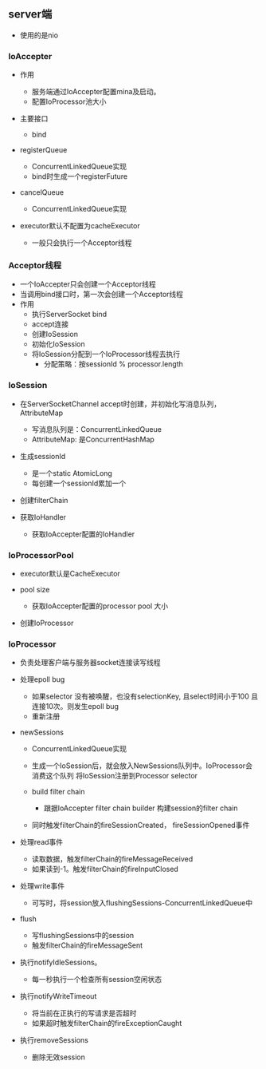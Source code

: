 ## server端
 * 使用的是nio
 
 

### IoAccepter
 * 作用
   + 服务端通过IoAccepter配置mina及启动。
   + 配置IoProcessor池大小
 * 主要接口
   + bind
   
 * registerQueue
   + ConcurrentLinkedQueue实现
   + bind时生成一个registerFuture
 
 * cancelQueue
   + ConcurrentLinkedQueue实现
   
 * executor默认不配置为cacheExecutor
   + 一般只会执行一个Acceptor线程
   
### Acceptor线程
 * 一个IoAccepter只会创建一个Acceptor线程
 * 当调用bind接口时，第一次会创建一个Acceptor线程
 * 作用
   + 执行ServerSocket bind 
   + accept连接
   + 创建IoSession
   + 初始化IoSession
   + 将IoSession分配到一个IoProcessor线程去执行
      - 分配策略：按sessionId % processor.length
      
      
### IoSession
 * 在ServerSocketChannel accept时创建，并初始化写消息队列，AttributeMap
   + 写消息队列是：ConcurrentLinkedQueue
   + AttributeMap: 是ConcurrentHashMap
   
 * 生成sessionId
   + 是一个static AtomicLong
   + 每创建一个sessionId累加一个
   
 * 创建filterChain
 
 * 获取IoHandler
   + 获取IoAccepter配置的IoHandler
 
### IoProcessorPool
 * executor默认是CacheExecutor
 * pool size
   + 获取IoAccepter配置的processor pool 大小
   
 * 创建IoProcessor
 
 
### IoProcessor
 * 负责处理客户端与服务器socket连接读写线程
 
 * 处理epoll bug
   + 如果selector 没有被唤醒，也没有selectionKey, 且select时间小于100 且连接10次。则发生epoll bug
   + 重新注册
   
 * newSessions
   + ConcurrentLinkedQueue实现
   + 生成一个IoSession后，就会放入NewSessions队列中。IoProcessor会消费这个队列
   将IoSession注册到Processor selector
   + build filter chain
     - 跟据IoAccepter filter chain builder 构建session的filter chain
   
   + 同时触发filterChain的fireSessionCreated， fireSessionOpened事件  
   
 * 处理read事件
   + 读取数据，触发filterChain的fireMessageReceived
   + 如果读到-1。触发filterChain的fireInputClosed
   
 * 处理write事件
   + 可写时，将session放入flushingSessions-ConcurrentLinkedQueue中
 
 * flush
   + 写flushingSessions中的session
   + 触发filterChain的fireMessageSent
   
 * 执行notifyIdleSessions。
   + 每一秒执行一个检查所有session空闲状态
   
 * 执行notifyWriteTimeout
   + 将当前在正执行的写请求是否超时
   + 如果超时触发filterChain的fireExceptionCaught
   
 * 执行removeSessions
   + 删除无效session
  
   
  